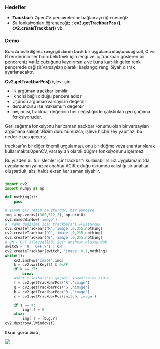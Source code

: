 ### Hedefler

- **Trackbar'ı** OpenCV pencerelerine bağlamayı öğreneceğiz
- Şu fonksiyonları öğreneceğiz ;  **cv2.getTrackbarPos ()**, **cv2.createTrackbar()** vb.

### Demo

Burada belirttiğiniz rengi gösteren basit bir uygulama oluşturacağız.B, G ve R renklerinin her birini belirtmek için rengi ve üç trackbarı gösteren bir pencereniz var.İz çubuğunu kaydırırsınız ve buna karşılık gelen renk pençerede değişir.Varsayılan olarak, başlangıç rengi Siyah olarak ayarlanacaktır.

**Cv2.getTrackbarPos()** işlevi için

- ilk argüman trackbar ismidir
- ikincisi bağlı olduğu pencere adıdır
- Üçüncü argüman varsayılan değerdir
- dördüncüsü ise maksimum değerdir
- beşincisi, trackbar değerinin her değiştiğinde çalıştırılan geri çağırma fonksiyonudur.

Geri çağırma fonksiyonu her zaman trackbar konumu olan bir varsayılan argümana sahiptir.Bizim durumumuzda, işleve hiçbir şey yapmaz, bu nedenle pas geçeriz.

trackbar'ın bir diğer önemli uygulaması, onu bir düğme veya anahtar olarak kullanmaktır.OpenCV, varsayılan olarak düğme fonksiyonunu içermez.

Bu yüzden bu tür işlemler için trackbar'ı kullanabilirsiniz.Uygulamamızda, uygulamanın yalnızca anahtar AÇIK olduğu durumda çalıştığı bir anahtar oluşturduk, aksi halde ekran her zaman siyahtır.

```python

import cv2
import numpy as np

def nothing(x):
    pass

# siyah bir resim oluşturduk, bir pencere
img = np.zeros((300,512,3), np.uint8)
cv2.namedWindow('image')
#  renk değişimi için trackbars'ı oluşturduk
cv2.createTrackbar('R','image',0,255,nothing)
cv2.createTrackbar('G','image',0,255,nothing)
cv2.createTrackbar('B','image',0,255,nothing)
# ON / OFF işlevselliği için anahtar oluşturduk
switch = '0 : OFF \n1 : ON'
cv2.createTrackbar(switch, 'image',0,1,nothing)
while(1):
    cv2.imshow('image',img)
    k = cv2.waitKey(1) & 0xFF
    if k == 27:
        break
    #dört trackbars'ın geçerli konumlarını aldık
    r = cv2.getTrackbarPos('R','image')
    g = cv2.getTrackbarPos('G','image')
    b = cv2.getTrackbarPos('B','image')
    s = cv2.getTrackbarPos(switch,'image')

    if s == 0:
        img[:] = 0
    else:
        img[:] = [b,g,r]
cv2.destroyAllWindows()

```

Ekran görüntüsü ;

<img general="center br-4" src="https://www.coogger.com/media/images/opencv_3JcB3OU.jpg">
